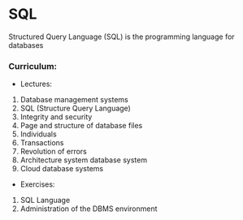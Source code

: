 # SQL
Structured Query Language (SQL) is the programming language for databases

### Curriculum:
* Lectures:
1. Database management systems
2. SQL (Structure Query Language)
3. Integrity and security
4. Page and structure of database files
5. Individuals
6. Transactions
7. Revolution of errors
8. Architecture system database system
9. Cloud database systems

* Exercises:
1. SQL Language
2. Administration of the DBMS environment
